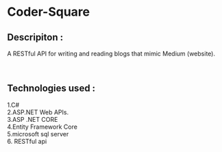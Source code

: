 # Coder-Square
<h2>Descripiton :</h2>
<p> A RESTful API for writing and reading blogs that mimic Medium (website).</p>
<br/>
<h2>Technologies used :</h2>
1.C#  <br>
2.ASP.NET Web APIs.<br>
3.ASP .NET CORE <br>
4.Entity Framework Core  <br>
5.microsoft sql server  <br>
6. RESTful  api<br>



